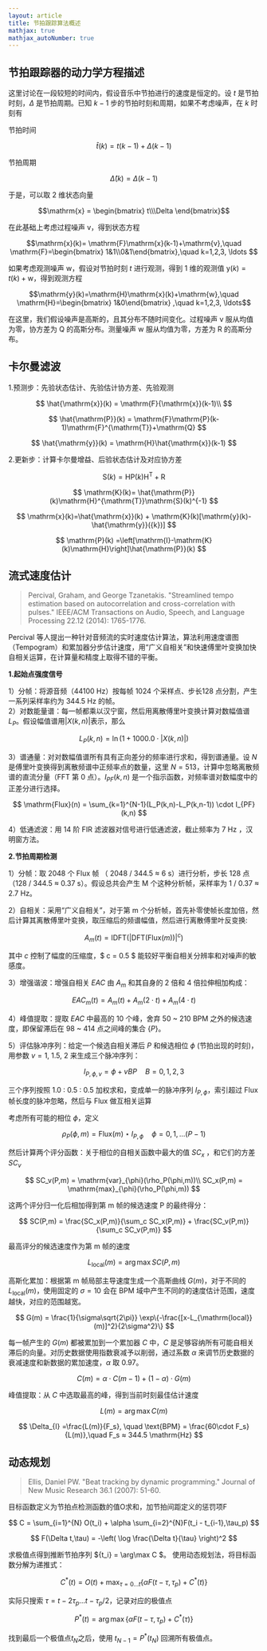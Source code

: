 ```yaml
---
layout: article
title: 节拍跟踪算法概述
mathjax: true
mathjax_autoNumber: true
---
```



## 节拍跟踪器的动力学方程描述

这里讨论在一段较短的时间内，假设音乐中节拍进行的速度是恒定的。设 $t$ 是节拍时刻，$\Delta$ 是节拍周期。已知 $k-1$ 步的节拍时刻和周期，如果不考虑噪声，在 $k$ 时刻有

节拍时间  

$$ \hat{t}(k)= t(k-1)+\Delta(k-1)$$   

节拍周期

$$\hat{\Delta}(k)= \Delta(k-1)$$

于是，可以取 2 维状态向量   

$$\mathrm{x} = \begin{bmatrix} t\\\Delta \end{bmatrix}$$  

在此基础上考虑过程噪声 $\mathrm{v}$，得到状态方程  

$$\mathrm{x}(k)= \mathrm{F}\mathrm{x}(k-1)+\mathrm{v},\quad \mathrm{F}=\begin{bmatrix} 1&1\\0&1\end{bmatrix},\quad k=1,2,3, \ldots $$  

如果考虑观测噪声 $\mathrm{w}$，假设对节拍时刻 $t$ 进行观测，得到 1 维的观测值 $\mathrm{y}(k)=t(k)+\mathrm{w}$，得到观测方程

$$\mathrm{y}(k)=\mathrm{H}\mathrm{x}(k)+\mathrm{w},\quad \mathrm{H}=\begin{bmatrix} 1&0\end{bmatrix} ,\quad k=1,2,3, \ldots$$

在这里，我们假设噪声是高斯的，且其分布不随时间变化。过程噪声 $\mathrm{v}$ 服从均值为零，协方差为 $\mathrm{Q}$ 的高斯分布。测量噪声 $\mathrm{w}$ 服从均值为零，方差为 $\mathrm{R}$ 的高斯分布。

## 卡尔曼滤波

1.预测步：先验状态估计、先验估计协方差、先验观测

$$
\hat{\mathrm{x}}(k) = \mathrm{F}{\mathrm{x}}(k-1)\\
$$

$$
\hat{\mathrm{P}}(k) = \mathrm{F}\mathrm{P}(k-1)\mathrm{F}^{\mathrm{T}}+\mathrm{Q}
$$


$$
\hat{\mathrm{y}}(k) = \mathrm{H}\hat{\mathrm{x}}(k-1)
$$

2.更新步：计算卡尔曼增益、后验状态估计及对应协方差

$$
\mathrm{S}(k)= \mathrm{H}\mathrm{P}(k)\mathrm{H}^{\mathrm{T}}+\mathrm{R}
$$



$$
\mathrm{K}(k)= \hat{\mathrm{P}}(k)\mathrm{H}^{\mathrm{T}}\mathrm{S}(k)^{-1}
$$

$$
\mathrm{x}(k)=\hat{\mathrm{x}}(k) + \mathrm{K}(k)[\mathrm{y}(k)-\hat{\mathrm{y}}({k})]
$$

$$
\mathrm{P}(k) =\left[\mathrm{I}-\mathrm{K}(k)\mathrm{H}\right]\hat{\mathrm{P}}(k)
$$

## 流式速度估计
> Percival, Graham, and George Tzanetakis. "Streamlined tempo estimation based on autocorrelation and cross-correlation with pulses." IEEE/ACM Transactions on Audio, Speech, and Language Processing 22.12 (2014): 1765-1776.

Percival 等人提出一种针对音频流的实时速度估计算法，算法利用速度谱图（Tempogram）和累加器分步估计速度，用“广义自相关”和快速傅里叶变换加快自相关运算，在计算量和精度上取得不错的平衡。

**1.起始点强度信号**

1）分帧：将源音频（44100 Hz）按每帧 1024 个采样点、步长128 点分割，产生一系列采样率约为 344.5 Hz 的帧。  
2）对数能量谱：每一帧都乘以汉宁窗，然后用离散傅里叶变换计算对数幅值谱 $L_P$。假设幅值谱用$|{X(k,n)}|$表示，那么

$$
L_P (k,n) = \ln{(1+1000.0 \cdot |X(k,n)|)}
$$

3）谱通量：对对数幅值谱所有具有正向差分的频率进行求和，得到谱通量。设 $N$ 是傅里叶变换得到离散频谱中正频率点的数量，这里 $N = 513$，计算中忽略离散频谱的直流分量（FFT 第 0 点）。$I_{PF}(k,n)$ 是一个指示函数，对频率谱对数幅度中的正差分进行选择。

$$
\mathrm{Flux}(n) = \sum_{k=1}^{N-1}(L_P(k,n)-L_P(k,n-1)) \cdot  I_{PF}(k,n)
$$

4）低通滤波：用 14 阶 FIR 滤波器对信号进行低通滤波，截止频率为 7 Hz ，汉明窗方法。

**2.节拍周期检测**

1）分帧：取 2048 个 $\mathrm{Flux}$ 帧  （ 2048 / 344.5 ≈ 6 s）进行分析，步长 128 点（128 / 344.5 ≈  0.37 s）。假设总共会产生 M 个这种分析帧，采样率为 1 / 0.37 ≈ 2.7 Hz。

2）自相关：采用“广义自相关”，对于第 m 个分析帧，首先补零使帧长度加倍，然后计算其离散傅里叶变换，取压缩后的频谱幅值，然后进行离散傅里叶反变换:

$$
A_m(t) = \text{IDFT}(|{\text{DFT}(\mathrm{Flux}(m))}|^c)
$$

其中 $c$ 控制了幅度的压缩度，$ c = 0.5 $ 能较好平衡自相关分辨率和对噪声的敏感度。


3）增强谐波：增强自相关 $EAC$ 由 $A_m$ 和其自身的 2 倍和 4 倍拉伸相加构成：

$$
{EAC}_m(t) = A_m(t) + A_m(2\cdot t) + A_m(4 \cdot t)
$$

4）峰值提取：提取 $EAC$ 中最高的 10 个峰，舍弃 50 ~ 210 BPM 之外的候选速度，即保留滞后在 98 ~ 414 点之间峰的集合 $\{P\}$。


5）评估脉冲序列：给定一个候选自相关滞后 $P$ 和候选相位 $\phi$ (节拍出现的时刻)，用参数 $v = 1,\ 1.5,\ 2$ 来生成三个脉冲序列：

$$
I_{P,\phi,v} = \phi+vBP \quad B = 0,1,2,3
$$

三个序列按照 1.0 : 0.5 : 0.5 加权求和，变成单一的脉冲序列 $I_{P,\phi}$，索引超过 $\mathrm{Flux}$ 帧长度的脉冲忽略，然后与 $\mathrm{Flux}$ 做互相关运算

考虑所有可能的相位 $\phi$，定义

$$
\rho_P(\phi,m) = \mathrm{Flux}(m) \star I_{P,\phi} \quad \phi = 0,1,...(P-1)
$$

然后计算两个评分函数：关于相位的自相关函数中最大的值 $SC_x$ ，和它们的方差 $SC_v$

$$
SC_v(P,m) = \mathrm{var}_{\phi}(\rho_P(\phi,m))\\
SC_x(P,m) = \mathrm{max}_{\phi}(\rho_P(\phi,m))
$$

这两个评分归一化后相加得到第 m 帧的候选速度 P 的最终得分：

$$
SC(P,m) = \frac{SC_x(P,m)}{\sum_c SC_x(P,m)} + \frac{SC_v(P,m)}{\sum_c SC_v(P,m)}
$$

 最高评分的候选速度作为第 m 帧的速度
 
$$
L_{\text{local}}(m) = \arg \max SC(P,m)
$$

高斯化累加：根据第 m 帧局部主导速度生成一个高斯曲线 $G(m)$，对于不同的 $L_{\text{local}}(m)$，使用固定的 $\sigma=10$ 会在 BPM 域中产生不同的的速度估计范围，速度越快，对应的范围越宽。

$$
G(m) = \frac{1}{\sigma\sqrt{2\pi}} \exp\{-\frac{[x-L_{\mathrm{local}}(m)]^2}{2\sigma^2}\}
$$

每一帧产生的 $G(m)$ 都被累加到一个累加器 $C$ 中，$C$ 是足够容纳所有可能自相关滞后的向量。对历史数据使用指数衰减予以削弱，通过系数 $\alpha$ 来调节历史数据的衰减速度和新数据的累加速度，$\alpha$ 取 0.97。

$$
C(m) = \alpha \cdot C(m-1) + (1-\alpha) \cdot G(m)
$$

峰值提取：从 $C$ 中选取最高的峰，得到当前时刻最佳估计速度

$$
L(m) = \arg \max C(m)
$$

$$
\Delta_{I} =\frac{L(m)}{F_s},  \quad \text{BPM} = \frac{60\cdot F_s}{L(m)},\quad F_s ≈ 344.5 \mathrm{Hz}
$$


## 动态规划
> Ellis, Daniel PW. "Beat tracking by dynamic programming." Journal of New Music Research 36.1 (2007): 51-60.

目标函数定义为节拍点检测函数的值O求和，加节拍间距定义的惩罚项F

$$
C = \sum_{i=1}^{N} O(t_i) + \alpha \sum_{i=2}^{N}F(t_i - t_{i-1},\tau_p)
$$

$$
F(\Delta t,\tau) = -\left( \log \frac{\Delta t}{\tau} \right)^2
$$

求极值点得到推断节拍序列 $\{t_i\} = \arg\max C $。
使用动态规划法，将目标函数分解为递推式：

$$
C^*(t) = O(t) + \max_{\tau=0\dots t} \{\alpha F(t - \tau,\tau_p)+C^*(t)\}
$$

实际只搜索 $\tau=t-2\tau_p\dots t-\tau_p/2$，记录对应的极值点

$$
P^*(t) = \arg \max \left\{   \alpha F(t-\tau,\tau_p) + C^*(\tau)  \right\}
$$

找到最后一个极值点$t_N$之后，使用 $t_{N-1} = P^*(t_N)$ 回溯所有极值点。
